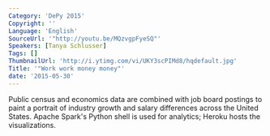 ```yaml
---
Category: 'DePy 2015'
Copyright: ''
Language: 'English'
SourceUrl: '"http://youtu.be/MQzvgpFyeSQ"'
Speakers: [Tanya Schlusser]
Tags: []
ThumbnailUrl: 'http://i.ytimg.com/vi/UKY3scPIMd8/hqdefault.jpg'
Title: '"Work work money money"'
date: '2015-05-30'
---
```

Public census and economics data are combined with job board postings to paint a portrait of industry growth and salary differences across the United States. Apache Spark's Python shell is used for analytics; Heroku hosts the visualizations.
